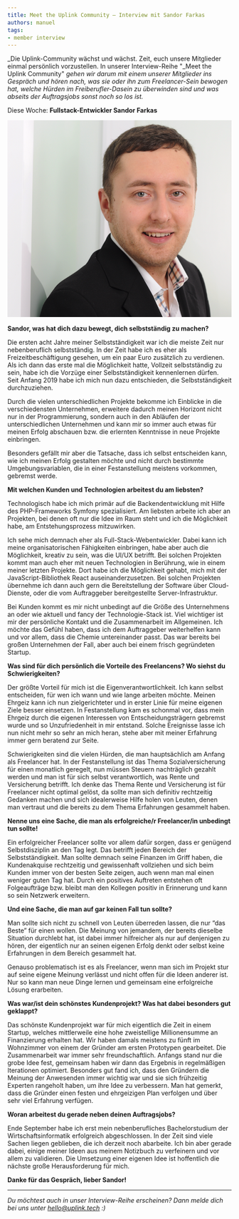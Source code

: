 ```yaml
---
title: Meet the Uplink Community – Interview mit Sandor Farkas
authors: manuel
tags:
- member interview
---
```


_Die Uplink-Community wächst und wächst. Zeit, euch unsere Mitglieder einmal persönlich vorzustellen. In unserer Interview-Reihe "_Meet the Uplink Community" _gehen wir darum mit einem unserer Mitglieder ins Gespräch und hören nach, was sie oder ihn zum Freelancer-Sein bewogen hat, welche Hürden im Freiberufler-Dasein zu überwinden sind und was abseits der Auftragsjobs sonst noch so los ist._

Diese Woche: **Fullstack-Entwickler Sandor Farkas**

![](Bildschirmfoto-2019-11-11-um-11.30.29.png)

**Sandor, was hat dich dazu bewegt, dich selbstständig zu machen?**

Die ersten acht Jahre meiner Selbstständigkeit war ich die meiste Zeit nur nebenberuflich selbstständig. In der Zeit habe ich es eher als Freizeitbeschäftigung gesehen, um ein paar Euro zusätzlich zu verdienen. Als ich dann das erste mal die Möglichkeit hatte, Vollzeit selbstständig zu sein, habe ich die Vorzüge einer Selbstständigkeit kennenlernen dürfen. Seit Anfang 2019 habe ich mich nun dazu entschieden, die Selbstständigkeit durchzuziehen.

Durch die vielen unterschiedlichen Projekte bekomme ich Einblicke in die verschiedensten Unternehmen, erweitere dadurch meinen Horizont nicht nur in der Programmierung, sondern auch in den Abläufen der unterschiedlichen Unternehmen und kann mir so immer auch etwas für meinen Erfolg abschauen bzw. die erlernten Kenntnisse in neue Projekte einbringen.

Besonders gefällt mir aber die Tatsache, dass ich selbst entscheiden kann, wie ich meinen Erfolg gestalten möchte und nicht durch bestimmte Umgebungsvariablen, die in einer Festanstellung meistens vorkommen, gebremst werde.

**Mit welchen Kunden und Technologien arbeitest du am liebsten?**

Technologisch habe ich mich primär auf die Backendentwicklung mit Hilfe des PHP-Frameworks Symfony spezialisiert. Am liebsten arbeite ich aber an Projekten, bei denen oft nur die Idee im Raum steht und ich die Möglichkeit habe, am Entstehungsprozess mitzuwirken.

Ich sehe mich demnach eher als Full-Stack-Webentwickler. Dabei kann ich meine organisatorischen Fähigkeiten einbringen, habe aber auch die Möglichkeit, kreativ zu sein, was die UI/UX betrifft. Bei solchen Projekten kommt man auch eher mit neuen Technologien in Berührung, wie in einem meiner letzten Projekte. Dort habe ich die Möglichkeit gehabt, mich mit der JavaScript-Bibliothek React auseinanderzusetzen. Bei solchen Projekten übernehme ich dann auch gern die Bereitstellung der Software über Cloud-Dienste, oder die vom Auftraggeber bereitgestellte Server-Infrastruktur.

Bei Kunden kommt es mir nicht unbedingt auf die Größe des Unternehmens an oder wie aktuell und fancy der Technologie-Stack ist. Viel wichtiger ist mir der persönliche Kontakt und die Zusammenarbeit im Allgemeinen. Ich möchte das Gefühl haben, dass ich dem Auftraggeber weiterhelfen kann und vor allem, dass die Chemie untereinander passt. Das war bereits bei großen Unternehmen der Fall, aber auch bei einem frisch gegründeten Startup.

**Was sind für dich persönlich die Vorteile des Freelancens? Wo siehst du Schwierigkeiten?**

Der größte Vorteil für mich ist die Eigenverantwortlichkeit. Ich kann selbst entscheiden, für wen ich wann und wie lange arbeiten möchte. Meinen Ehrgeiz kann ich nun zielgerichteter und in erster Linie für meine eigenen Ziele besser einsetzen. In Festanstellung kam es schonmal vor, dass mein Ehrgeiz durch die eigenen Interessen von Entscheidungsträgern gebremst wurde und so Unzufriedenheit in mir entstand. Solche Ereignisse lasse ich nun nicht mehr so sehr an mich heran, stehe aber mit meiner Erfahrung immer gern beratend zur Seite.

Schwierigkeiten sind die vielen Hürden, die man hauptsächlich am Anfang als Freelancer hat. In der Festanstellung ist das Thema Sozialversicherung für einen monatlich geregelt, nun müssen Steuern nachträglich gezahlt werden und man ist für sich selbst verantwortlich, was Rente und Versicherung betrifft. Ich denke das Thema Rente und Versicherung ist für Freelancer nicht optimal gelöst, da sollte man sich definitiv rechtzeitig Gedanken machen und sich idealerweise Hilfe holen von Leuten, denen man vertraut und die bereits zu dem Thema Erfahrungen gesammelt haben.

**Nenne uns eine Sache, die man als erfolgreiche/r Freelancer/in unbedingt tun sollte!**

Ein erfolgreicher Freelancer sollte vor allem dafür sorgen, dass er genügend Selbstdisziplin an den Tag legt. Das betrifft jeden Bereich der Selbstständigkeit. Man sollte demnach seine Finanzen im Griff haben, die Kundenakquise rechtzeitig und gewissenhaft vollziehen und sich beim Kunden immer von der besten Seite zeigen, auch wenn man mal einen weniger guten Tag hat. Durch ein positives Auftreten entstehen oft Folgeaufträge bzw. bleibt man den Kollegen positiv in Erinnerung und kann so sein Netzwerk erweitern.

**Und eine Sache, die man auf gar keinen Fall tun sollte?**

Man sollte sich nicht zu schnell von Leuten überreden lassen, die nur “das Beste” für einen wollen. Die Meinung von jemandem, der bereits dieselbe Situation durchlebt hat, ist dabei immer hilfreicher als nur auf denjenigen zu hören, der eigentlich nur an seinen eigenen Erfolg denkt oder selbst keine Erfahrungen in dem Bereich gesammelt hat.

Genauso problematisch ist es als Freelancer, wenn man sich im Projekt stur auf seine eigene Meinung verlässt und nicht offen für die Ideen anderer ist. Nur so kann man neue Dinge lernen und gemeinsam eine erfolgreiche Lösung erarbeiten.

**Was war/ist dein schönstes Kundenprojekt? Was hat dabei besonders gut geklappt?**

Das schönste Kundenprojekt war für mich eigentlich die Zeit in einem Startup, welches mittlerweile eine hohe zweistellige Millionensumme an Finanzierung erhalten hat. Wir haben damals meistens zu fünft im Wohnzimmer von einem der Gründer am ersten Prototypen gearbeitet. Die Zusammenarbeit war immer sehr freundschaftlich. Anfangs stand nur die grobe Idee fest, gemeinsam haben wir dann das Ergebnis in regelmäßigen Iterationen optimiert. Besonders gut fand ich, dass den Gründern die Meinung der Anwesenden immer wichtig war und sie sich frühzeitig Experten rangeholt haben, um ihre Idee zu verbessern. Man hat gemerkt, dass die Gründer einen festen und ehrgeizigen Plan verfolgen und über sehr viel Erfahrung verfügen.

**Woran arbeitest du gerade neben deinen Auftragsjobs?**

Ende September habe ich erst mein nebenberufliches Bachelorstudium der Wirtschaftsinformatik erfolgreich abgeschlossen. In der Zeit sind viele Sachen liegen geblieben, die ich derzeit noch abarbeite. Ich bin aber gerade dabei, einige meiner Ideen aus meinem Notizbuch zu verfeinern und vor allem zu validieren. Die Umsetzung einer eigenen Idee ist hoffentlich die nächste große Herausforderung für mich.

**Danke für das Gespräch, lieber Sandor!**

---

_Du möchtest auch in unser Interview-Reihe erscheinen? Dann melde dich bei uns unter [hello@uplink.tech](mailto:hello@uplink.tech) :)_
